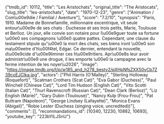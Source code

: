 {"tmdb_id": 10112, "title": "Les Aristochats", "original_title": "The Aristocats", "slug_title": "les-aristochats", "date": "1970-12-23", "genre": ["Animation / Com\u00e9die / Familial / Aventure"], "score": "7.2/10", "synopsis": "Paris, 1910. Madame de Bonnefamille, millionnaire excentrique, vit seule entour\u00e9e de ses chats : Duchesse et ses trois petits, Marie, Toulouse et Berlioz. Un jour, elle convie son notaire pour l\u00e9guer toute sa fortune \u00e0 ses compagnons \u00e0 quatre pattes. Cependant, une clause du testament stipule qu'\u00e0 la mort des chats, ses biens iront \u00e0 son ma\u00eetre d'h\u00f4tel, Edgar. Ce dernier, entendant la nouvelle, d\u00e9cide d'\u00e9liminer ces h\u00e9ritiers. Apr\u00e8s leur avoir administr\u00e9 une drogue, il les emporte \u00e0 la campagne avec la ferme intention de les noyer\u2026", "image": "https://image.tmdb.org/t/p/w185_and_h278_bestv2/pXHpNfsZXX50vCb7Z39coEJCIka.jpg", "actors": ["Phil Harris (O'Malley)", "Sterling Holloway (Roquefort)", "Scatman Crothers (Scat Cat)", "Eva Gabor (Duchess)", "Paul Winchell (Chinese Cat)", "Lord Tim Hudson (English Cat)", "Vito Scotti (Italian Cat)", "Thurl Ravenscroft (Russian Cat)", "Dean Clark (Berlioz)", "Liz English (Marie)", "Gary Dubin (Toulouse)", "Nancy Kulp (Frou-Frou)", "Pat Buttram (Napoleon)", "George Lindsey (Lafayette)", "Monica Evans (Abigail)", "Robie Lester (Duchess (singing voice, uncredited))"], "comments": [], "recommandations_id": [10340, 12230, 10882, 10693], "youtube_key": "223bYlLJSnU"}